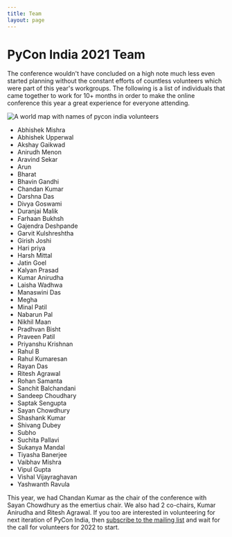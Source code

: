 ```yaml
---
title: Team
layout: page
---
```


# PyCon India 2021 Team

The conference wouldn't have concluded on a high note much less even started planning without the constant efforts of countless volunteers which were part of this year's workgroups. The following is a list of individuals that came together to work for 10+ months in order to make the online conference this year a great experience for everyone attending.

![A world map with names of pycon india volunteers](https://in.pycon.org/2021/images/team-world-map.png) 

- Abhishek Mishra
- Abhishek Upperwal
- Akshay Gaikwad
- Anirudh Menon
- Aravind Sekar
- Arun
- Bharat
- Bhavin Gandhi
- Chandan Kumar
- Darshna Das
- Divya Goswami
- Duranjai Malik
- Farhaan Bukhsh
- Gajendra Deshpande
- Garvit Kulshreshtha
- Girish Joshi
- Hari priya
- Harsh Mittal
- Jatin Goel
- Kalyan Prasad
- Kumar Anirudha
- Laisha Wadhwa
- Manaswini Das
- Megha
- Minal Patil
- Nabarun Pal
- Nikhil Maan
- Pradhvan Bisht
- Praveen Patil
- Priyanshu Krishnan
- Rahul B
- Rahul Kumaresan
- Rayan Das
- Ritesh Agrawal
- Rohan Samanta
- Sanchit Balchandani
- Sandeep Choudhary
- Saptak Sengupta
- Sayan Chowdhury
- Shashank Kumar
- Shivang Dubey
- Subho
- Suchita Pallavi
- Sukanya Mandal
- Tiyasha Banerjee
- Vaibhav Mishra
- Vipul Gupta
- Vishal Vijayraghavan
- Yashwanth Ravula

This year, we had Chandan Kumar as the chair of the conference with Sayan Chowdhury as the emertius chair. We also had 2 co-chairs, Kumar Anirudha and Ritesh Agrawal. If you too are interested in volunteering for next iteration of PyCon India, then [subscribe to the mailing list](https://mail.python.org/mailman/listinfo/inpycon) and wait for the call for volunteers for 2022 to start. 
